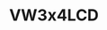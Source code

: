 ---
featured: true
id: VW3x4LCD
title: VW3x4LCD 
tags:
- LCD
description: "<ul><li>built with (12) 55″ ultra slim bezels</li><li>display approx.
  area: 16 ft x 6.8 ft</li><li>equivalent of a 209″ monitor</li><li>*sound not built-in,
  but available</li><li>delivery, setup and teardown</li><li>floor stand</li><li>friendly
  expert support</li></ul>"
rent: 11900
size: 16ft x 6.8ft
diagonal: '209'
images:
- url: assets/img/videowalls/VW3x4LCD/1.jpg
- url: assets/img/videowalls/VW3x4LCD/2.jpg
---